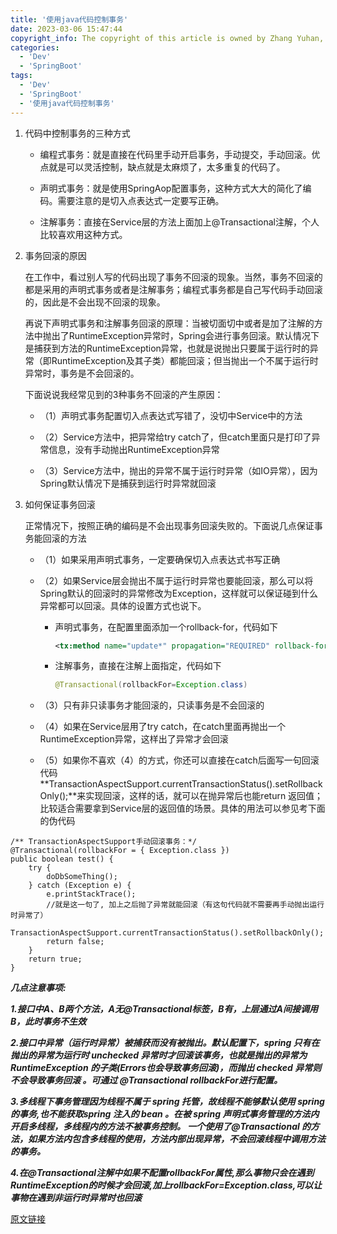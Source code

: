 ```yaml
---
title: '使用java代码控制事务'
date: 2023-03-06 15:47:44
copyright_info: The copyright of this article is owned by Zhang Yuhan, and it follows the CC BY-NC-SA 4.0 agreement. For reprinting, please attach the original source link and this statement
categories: 
  - 'Dev'
  - 'SpringBoot'
tags: 
  - 'Dev'
  - 'SpringBoot'
  - '使用java代码控制事务'
---
```

1.  代码中控制事务的三种方式
    
    -   编程式事务：就是直接在代码里手动开启事务，手动提交，手动回滚。优点就是可以灵活控制，缺点就是太麻烦了，太多重复的代码了。
        
    -   声明式事务：就是使用SpringAop配置事务，这种方式大大的简化了编码。需要注意的是切入点表达式一定要写正确。
        
    -   注解事务：直接在Service层的方法上面加上@Transactional注解，个人比较喜欢用这种方式。
        
2.  事务回滚的原因
    
    在工作中，看过别人写的代码出现了事务不回滚的现象。当然，事务不回滚的都是采用的声明式事务或者是注解事务；编程式事务都是自己写代码手动回滚的，因此是不会出现不回滚的现象。
    
    再说下声明式事务和注解事务回滚的原理：当被切面切中或者是加了注解的方法中抛出了RuntimeException异常时，Spring会进行事务回滚。默认情况下是捕获到方法的RuntimeException异常，也就是说抛出只要属于运行时的异常（即RuntimeException及其子类）都能回滚；但当抛出一个不属于运行时异常时，事务是不会回滚的。
    
    下面说说我经常见到的3种事务不回滚的产生原因：
    
    -   （1）声明式事务配置切入点表达式写错了，没切中Service中的方法
        
    -   （2）Service方法中，把异常给try catch了，但catch里面只是打印了异常信息，没有手动抛出RuntimeException异常
        
    -   （3）Service方法中，抛出的异常不属于运行时异常（如IO异常），因为Spring默认情况下是捕获到运行时异常就回滚
        
3.  如何保证事务回滚
    
    正常情况下，按照正确的编码是不会出现事务回滚失败的。下面说几点保证事务能回滚的方法
    
    -   （1）如果采用声明式事务，一定要确保切入点表达式书写正确
        
    -   （2）如果Service层会抛出不属于运行时异常也要能回滚，那么可以将Spring默认的回滚时的异常修改为Exception，这样就可以保证碰到什么异常都可以回滚。具体的设置方式也说下。
        
        -   声明式事务，在配置里面添加一个rollback-for，代码如下
            
            ```xml
			<tx:method name="update*" propagation="REQUIRED" rollback-for="java.lang.Exception"/> 
			```
            
        -   注解事务，直接在注解上面指定，代码如下
            
            ```java
			@Transactional(rollbackFor=Exception.class)
			```
            
    -   （3）只有非只读事务才能回滚的，只读事务是不会回滚的
        
    -   （4）如果在Service层用了try catch，在catch里面再抛出一个 RuntimeException异常，这样出了异常才会回滚
        
    -   （5）如果你不喜欢（4）的方式，你还可以直接在catch后面写一句回滚代码**TransactionAspectSupport.currentTransactionStatus().setRollbackOnly();**来实现回滚，这样的话，就可以在抛异常后也能return 返回值；比较适合需要拿到Service层的返回值的场景。具体的用法可以参见考下面的伪代码

```
/** TransactionAspectSupport手动回滚事务：*/
@Transactional(rollbackFor = { Exception.class })  
public boolean test() {  
    try {  
        doDbSomeThing();  
    } catch (Exception e) {  
        e.printStackTrace();   
        //就是这一句了, 加上之后抛了异常就能回滚（有这句代码就不需要再手动抛出运行时异常了）
        TransactionAspectSupport.currentTransactionStatus().setRollbackOnly();  
        return false;
    }  
    return true;
} 
```

_**几点注意事项:**_

_**1.接口中A、B两个方法，A无@Transactional标签，B有，上层通过A间接调用B，此时事务不生效**_

_**2.接口中异常（运行时异常）被捕获而没有被抛出。默认配置下，spring 只有在抛出的异常为运行时 unchecked 异常时才回滚该事务，也就是抛出的异常为RuntimeException 的子类(Errors也会导致事务回滚)，而抛出 checked 异常则不会导致事务回滚 。可通过 @Transactional rollbackFor进行配置。**_

_**3.多线程下事务管理因为线程不属于 spring 托管，故线程不能够默认使用 spring 的事务,也不能获取spring 注入的 bean 。在被 spring 声明式事务管理的方法内开启多线程，多线程内的方法不被事务控制。 一个使用了@Transactional 的方法，如果方法内包含多线程的使用，方法内部出现异常，不会回滚线程中调用方法的事务。**_

_**4.在@Transactional注解中如果不配置rollbackFor属性,那么事物只会在遇到RuntimeException的时候才会回滚,加上rollbackFor=Exception.class,可以让事物在遇到非运行时异常时也回滚**_

[原文链接](https://www.cnblogs.com/zeng1994/p/8257763.html)
